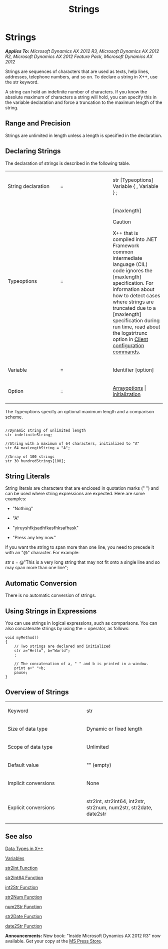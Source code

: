 ﻿---
title: Strings
TOCTitle: Strings
ms:assetid: f5d27752-1a4d-4de3-9ffa-228f3532ccd1
ms:mtpsurl: https://msdn.microsoft.com/en-us/library/Aa889472(v=AX.60)
ms:contentKeyID: 35253577
ms.date: 05/18/2015
mtps_version: v=AX.60
---

# Strings 


_**Applies To:** Microsoft Dynamics AX 2012 R3, Microsoft Dynamics AX 2012 R2, Microsoft Dynamics AX 2012 Feature Pack, Microsoft Dynamics AX 2012_

Strings are sequences of characters that are used as texts, help lines, addresses, telephone numbers, and so on. To declare a string in X++, use the str keyword.

A string can hold an indefinite number of characters. If you know the absolute maximum of characters a string will hold, you can specify this in the variable declaration and force a truncation to the maximum length of the string.

## Range and Precision

Strings are unlimited in length unless a length is specified in the declaration.

## Declaring Strings

The declaration of strings is described in the following table.

<table>
<colgroup>
<col style="width: 33%" />
<col style="width: 33%" />
<col style="width: 33%" />
</colgroup>
<tbody>
<tr class="odd">
<td><p>String declaration</p></td>
<td><p>=</p></td>
<td><p>str [Typeoptions] Variable { , Variable } ;</p></td>
</tr>
<tr class="even">
<td><p>Typeoptions</p></td>
<td><p>=</p></td>
<td><p>[maxlength]</p>

> [!caution]  
> <P>X++ that is compiled into .NET Framework common intermediate language (CIL) code ignores the [maxlength] specification. For information about how to detect cases where strings are truncated due to a [maxlength] specification during run time, read about the logstrtrunc option in <a href="https://msdn.microsoft.com/en-us/library/aa569653(v=ax.60)">Client configuration commands</a>.</P>

</td>
</tr>
<tr class="odd">
<td><p>Variable</p></td>
<td><p>=</p></td>
<td><p>Identifier [option]</p></td>
</tr>
<tr class="even">
<td><p>Option</p></td>
<td><p>=</p></td>
<td><p><a href="arrays.md">Arrayoptions</a> | <a href="declaration-of-variables.md">initialization</a></p></td>
</tr>
</tbody>
</table>


The Typeoptions specify an optional maximum length and a comparison scheme.

``` 
 
//Dynamic string of unlimited length
str indefiniteString;

//String with a maximum of 64 characters, initialized to "A"
str 64 maxLengthString = "A";

//Array of 100 strings
str 30 hundredStrings[100];
```

## String Literals

String literals are characters that are enclosed in quotation marks (" ") and can be used where string expressions are expected. Here are some examples:

  - "Nothing"

  - "A"

  - "yiruyshfkjsadhfkasfhksafhask"

  - "Press any key now."

If you want the string to span more than one line, you need to precede it with an "@" character. For example:

str s = @"This is a very long string that may not fit onto a single line and so may span more than one line";

## Automatic Conversion

There is no automatic conversion of strings.

## Using Strings in Expressions

You can use strings in logical expressions, such as comparisons. You can also concatenate strings by using the + operator, as follows:

    void myMethod()
    {
        // Two strings are declared and initialized
        str a="Hello", b="World";
        ;
     
        // The concatenation of a, " " and b is printed in a window.
        print a+" "+b;
        pause;
    }

## Overview of Strings

<table>
<colgroup>
<col style="width: 50%" />
<col style="width: 50%" />
</colgroup>
<tbody>
<tr class="odd">
<td><p>Keyword</p></td>
<td><p>str</p></td>
</tr>
<tr class="even">
<td><p>Size of data type</p></td>
<td><p>Dynamic or fixed length</p></td>
</tr>
<tr class="odd">
<td><p>Scope of data type</p></td>
<td><p>Unlimited</p></td>
</tr>
<tr class="even">
<td><p>Default value</p></td>
<td><p>&quot;&quot; (empty)</p></td>
</tr>
<tr class="odd">
<td><p>Implicit conversions</p></td>
<td><p>None</p></td>
</tr>
<tr class="even">
<td><p>Explicit conversions</p></td>
<td><p>str2int, str2int64, int2str, str2num, num2str, str2date, date2str</p></td>
</tr>
</tbody>
</table>


## See also

[Data Types in X++](data-types-in-x.md)

[Variables](variables.md)

[str2Int Function](https://msdn.microsoft.com/en-us/library/aa845181\(v=ax.60\))

[str2Int64 Function](https://msdn.microsoft.com/en-us/library/aa882138\(v=ax.60\))

[int2Str Function](https://msdn.microsoft.com/en-us/library/aa851371\(v=ax.60\))

[str2Num Function](https://msdn.microsoft.com/en-us/library/aa591754\(v=ax.60\))

[num2Str Function](https://msdn.microsoft.com/en-us/library/aa866120\(v=ax.60\))

[str2Date Function](https://msdn.microsoft.com/en-us/library/aa554244\(v=ax.60\))

[date2Str Function](https://msdn.microsoft.com/en-us/library/aa857241\(v=ax.60\))

  
**Announcements:** New book: "Inside Microsoft Dynamics AX 2012 R3" now available. Get your copy at the [MS Press Store](https://www.microsoftpressstore.com/store/inside-microsoft-dynamics-ax-2012-r3-9780735685109).

